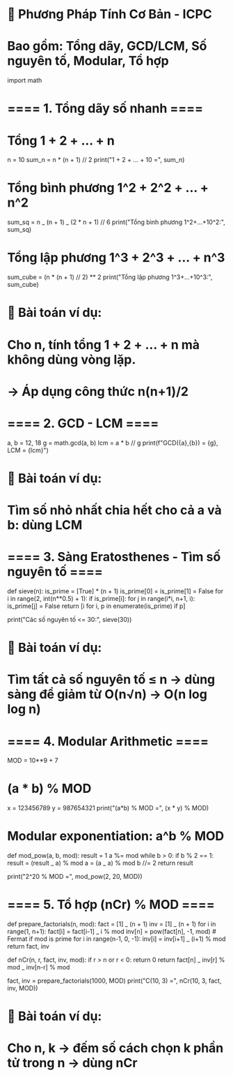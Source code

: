 # 📘 Phương Pháp Tính Cơ Bản - ICPC

# Bao gồm: Tổng dãy, GCD/LCM, Số nguyên tố, Modular, Tổ hợp

import math

# ==== 1. Tổng dãy số nhanh ====

# Tổng 1 + 2 + ... + n

n = 10
sum_n = n \* (n + 1) // 2
print("1 + 2 + ... + 10 =", sum_n)

# Tổng bình phương 1^2 + 2^2 + ... + n^2

sum_sq = n _ (n + 1) _ (2 \* n + 1) // 6
print("Tổng bình phương 1^2+...+10^2:", sum_sq)

# Tổng lập phương 1^3 + 2^3 + ... + n^3

sum_cube = (n \* (n + 1) // 2) \*\* 2
print("Tổng lập phương 1^3+...+10^3:", sum_cube)

# 🔹 Bài toán ví dụ:

# Cho n, tính tổng 1 + 2 + ... + n mà không dùng vòng lặp.

# → Áp dụng công thức n(n+1)/2

# ==== 2. GCD - LCM ====

a, b = 12, 18
g = math.gcd(a, b)
lcm = a \* b // g
print(f"GCD({a},{b}) = {g}, LCM = {lcm}")

# 🔹 Bài toán ví dụ:

# Tìm số nhỏ nhất chia hết cho cả a và b: dùng LCM

# ==== 3. Sàng Eratosthenes - Tìm số nguyên tố ====

def sieve(n):
is_prime = [True] * (n + 1)
is_prime[0] = is_prime[1] = False
for i in range(2, int(n\*\*0.5) + 1):
if is_prime[i]:
for j in range(i*i, n+1, i):
is_prime[j] = False
return [i for i, p in enumerate(is_prime) if p]

print("Các số nguyên tố <= 30:", sieve(30))

# 🔹 Bài toán ví dụ:

# Tìm tất cả số nguyên tố ≤ n → dùng sàng để giảm từ O(n√n) → O(n log log n)

# ==== 4. Modular Arithmetic ====

MOD = 10\*\*9 + 7

# (a \* b) % MOD

x = 123456789
y = 987654321
print("(a*b) % MOD =", (x * y) % MOD)

# Modular exponentiation: a^b % MOD

def mod_pow(a, b, mod):
result = 1
a %= mod
while b > 0:
if b % 2 == 1:
result = (result _ a) % mod
a = (a _ a) % mod
b //= 2
return result

print("2^20 % MOD =", mod_pow(2, 20, MOD))

# ==== 5. Tổ hợp (nCr) % MOD ====

def prepare_factorials(n, mod):
fact = [1] _ (n + 1)
inv = [1] _ (n + 1)
for i in range(1, n+1):
fact[i] = fact[i-1] _ i % mod
inv[n] = pow(fact[n], -1, mod) # Fermat if mod is prime
for i in range(n-1, 0, -1):
inv[i] = inv[i+1] _ (i+1) % mod
return fact, inv

def nCr(n, r, fact, inv, mod):
if r > n or r < 0:
return 0
return fact[n] _ inv[r] % mod _ inv[n-r] % mod

fact, inv = prepare_factorials(1000, MOD)
print("C(10, 3) =", nCr(10, 3, fact, inv, MOD))

# 🔹 Bài toán ví dụ:

# Cho n, k → đếm số cách chọn k phần tử trong n → dùng nCr
